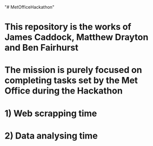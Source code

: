 "# MetOfficeHackathon" 
# This repository is the works of James Caddock, Matthew Drayton and Ben Fairhurst
# The mission is purely focused on completing tasks set by the Met Office during the Hackathon

# 1) Web scrapping time
# 2) Data analysing time 